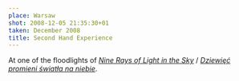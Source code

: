 ```yaml
---
place: Warsaw
shot: 2008-12-05 21:35:30+01
taken: December 2008
title: Second Hand Experience
---
```


At one of the floodlights of [<cite>Nine Rays of Light in the Sky</cite>](http://artmuseum.pl/news.php?id=henryk_stazewski_Nine_Rays_of_Light_in_the_Sky) / [<cite>Dziewięć promieni światła na niebie</cite>](http://artmuseum.pl/news.php?id=dziewiecpromieniswiatlananiebie).

